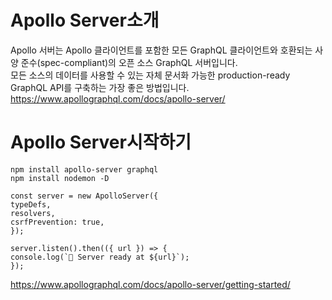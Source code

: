 # Apollo Server소개
Apollo 서버는 Apollo 클라이언트를 포함한 모든 GraphQL 클라이언트와 호환되는 사양 준수(spec-compliant)의 오픈 소스 GraphQL 서버입니다.   
모든 소스의 데이터를 사용할 수 있는 자체 문서화 가능한 production-ready GraphQL API를 구축하는 가장 좋은 방법입니다.   
https://www.apollographql.com/docs/apollo-server/

# Apollo Server시작하기
```
npm install apollo-server graphql
npm install nodemon -D
```
```
const server = new ApolloServer({
typeDefs,
resolvers,
csrfPrevention: true,
});

server.listen().then(({ url }) => {
console.log(`🚀 Server ready at ${url}`);
});
```
https://www.apollographql.com/docs/apollo-server/getting-started/
